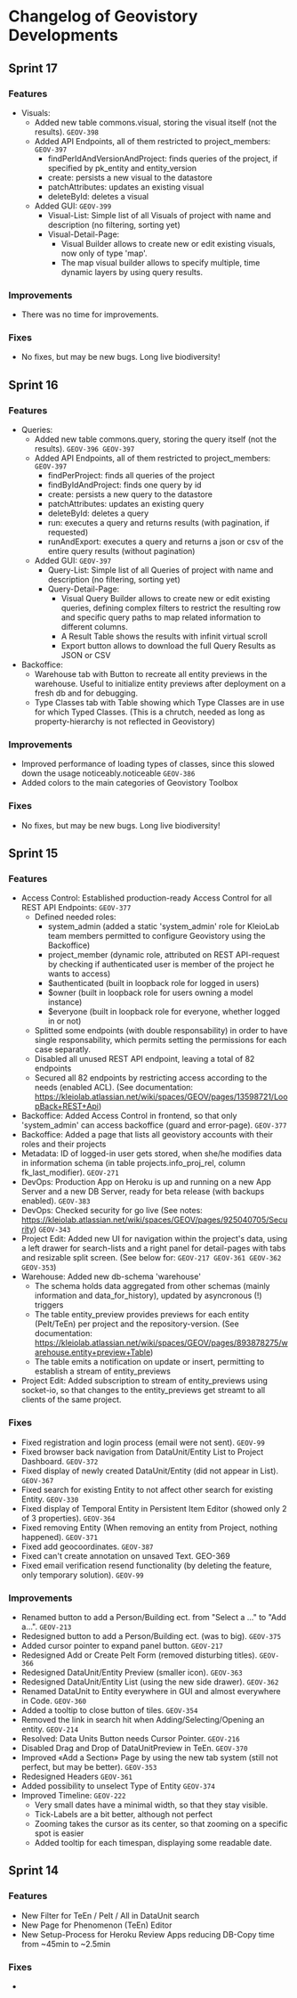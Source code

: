 # Changelog of Geovistory Developments
## Sprint 17
### Features
* Visuals:
  * Added new table commons.visual, storing the visual itself (not the results). `GEOV-398`
  * Added API Endpoints, all of them restricted to project_members: `GEOV-397`
    * findPerIdAndVersionAndProject: finds queries of the project, if specified by pk_entity and entity_version
    * create: persists a new visual to the datastore 
    * patchAttributes: updates an existing visual
    * deleteById: deletes a visual
  * Added GUI: `GEOV-399`
    * Visual-List: Simple list of all Visuals of project with name and description (no filtering, sorting yet)
    * Visual-Detail-Page: 
      * Visual Builder allows to create new or edit existing visuals, now only of type 'map'.
      * The map visual builder allows to specify multiple, time dynamic layers by using query results.

### Improvements
* There was no time for improvements.

### Fixes
* No fixes, but may be new bugs. Long live biodiversity!


## Sprint 16
### Features
* Queries:
  * Added new table commons.query, storing the query itself (not the results). `GEOV-396 GEOV-397`
  * Added API Endpoints, all of them restricted to project_members: `GEOV-397`
    * findPerProject: finds all queries of the project
    * findByIdAndProject: finds one query by id
    * create: persists a new query to the datastore 
    * patchAttributes: updates an existing query
    * deleteById: deletes a query
    * run: executes a query and returns results (with pagination, if requested)
    * runAndExport: executes a query and returns a json or csv of the entire query results (without pagination)
  * Added GUI: `GEOV-397`
    * Query-List: Simple list of all Queries of project with name and description (no filtering, sorting yet)
    * Query-Detail-Page: 
      * Visual Query Builder allows to create new or edit existing queries, defining complex filters to restrict the resulting row and specific query paths to map related information to different columns. 
      * A Result Table shows the results with infinit virtual scroll
      * Export button allows to download the full Query Results as JSON or CSV
* Backoffice: 
  * Warehouse tab with Button to recreate all entity previews in the warehouse. Useful to initialize entity previews after deployment on a fresh db and for debugging.
  * Type Classes tab with Table showing which Type Classes are in use for which Typed Classes. (This is a chrutch, needed as long as property-hierarchy is not reflected in Geovistory)

### Improvements
* Improved performance of loading types of classes, since this slowed down the usage noticeably.noticeable `GEOV-386`
* Added colors to the main categories of Geovistory Toolbox

### Fixes
* No fixes, but may be new bugs. Long live biodiversity!


## Sprint 15
### Features
* Access Control: Established production-ready Access Control for all REST API Endpoints: `GEOV-377`
  * Defined needed roles:
    * system_admin (added a static 'system_admin' role for KleioLab team members permitted to configure Geovistory using the Backoffice)
    * project_member (dynamic role, attributed on REST API-request by checking if authenticated user is member of the project he wants to access)
    * $authenticated (built in loopback role for logged in users)
    * $owner (built in loopback role for users owning a model instance)
    * $everyone (built in loopback role for everyone, whether logged in or not)
  * Splitted some endpoints (with double responsability) in order to have single responsability, which permits setting the permissions for each case separatly.
  * Disabled all unused REST API endpoint, leaving a total of 82 endpoints
  * Secured all 82 endpoints by restricting access according to the needs (enabled ACL). (See documentation: https://kleiolab.atlassian.net/wiki/spaces/GEOV/pages/13598721/LoopBack+REST+Api)
* Backoffice: Added Access Control in frontend, so that only 'system_admin' can access backoffice (guard and error-page). `GEOV-377`
* Backoffice: Added a page that lists all geovistory accounts with their roles and their projects
* Metadata: ID of logged-in user gets stored, when she/he modifies data in information schema (in table projects.info_proj_rel, column fk_last_modifier). `GEOV-271`
* DevOps: Production App on Heroku is up and running on a new App Server and a new DB Server, ready for beta release (with backups enabled). `GEOV-383`
* DevOps: Checked security for go live (See notes: https://kleiolab.atlassian.net/wiki/spaces/GEOV/pages/925040705/Security) `GEOV-343`
* Project Edit: Added new UI for navigation within the project's data, using a left drawer for search-lists and a right panel for detail-pages with tabs and resizable split screen. (See below for: `GEOV-217 GEOV-361 GEOV-362 GEOV-353`)
* Warehouse: Added new db-schema 'warehouse'
  * The schema holds data aggregated from other schemas (mainly information and data_for_history), updated by asyncronous (!) triggers
  * The table entity_preview provides previews for each entity (PeIt/TeEn) per project and the repository-version. (See documentation: https://kleiolab.atlassian.net/wiki/spaces/GEOV/pages/893878275/warehouse.entity+preview+Table)
  * The table emits a notification on update or insert, permitting to establish a stream of entity_previews
* Project Edit: Added subscription to stream of entity_previews using socket-io, so that changes to the entity_previews get streamt to all clients of the same project.

### Fixes
* Fixed registration and login process (email were not sent). `GEOV-99`
* Fixed browser back navigation from DataUnit/Entity List to Project Dashboard. `GEOV-372`
* Fixed display of newly created DataUnit/Entity (did not appear in List). `GEOV-367`
* Fixed search for existing Entity to not affect other search for existing Entity. `GEOV-330`
* Fixed display of Temporal Entity in Persistent Item Editor (showed only 2 of 3 properties). `GEOV-364`
* Fixed removing Entity (When removing an entity from Project, nothing happened). `GEOV-371`
* Fixed add geocoordinates. `GEOV-387`
* Fixed can't create annotation on unsaved Text. GEO-369
* Fixed email verification resend functionality (by deleting the feature, only temporary solution). `GEOV-99` 

### Improvements
* Renamed button to add a Person/Building ect. from "Select a ..." to "Add a...". `GEOV-213` 
* Redesigned button to add a Person/Building ect. (was to big). `GEOV-375` 
* Added cursor pointer to expand panel button. `GEOV-217`
* Redesigned Add or Create PeIt Form (removed disturbing titles). `GEOV-366`
* Redesigned DataUnit/Entity Preview (smaller icon). `GEOV-363`
* Redesigned DataUnit/Entity List (using the new side drawer). `GEOV-362`
* Renamed DataUnit to Entity everywhere in GUI and almost everywhere in Code. `GEOV-360`
* Added a tooltip to close button of tiles. `GEOV-354`
* Removed the link in search hit when Adding/Selecting/Opening an entity. `GEOV-214`
* Resolved: Data Units Button needs Cursor Pointer. `GEOV-216`
* Disabled Drag and Drop of DataUnitPreview in TeEn. `GEOV-370`
* Improved «Add a Section» Page by using the new tab system (still not perfect, but may be better). `GEOV-353` 
* Redesigned Headers `GEOV-361`
* Added possibility to unselect Type of Entity `GEOV-374`
* Improved Timeline: `GEOV-222`
  * Very small dates have a minimal width, so that they stay visible. 
  * Tick-Labels are a bit better, although not perfect
  * Zooming takes the cursor as its center, so that zooming on a specific spot is easier
  * Added tooltip for each timespan, displaying some readable date. 

## Sprint 14
### Features
* New Filter for TeEn / PeIt / All in DataUnit search 
* New Page for Phenomenon (TeEn) Editor 
* New Setup-Process for Heroku Review Apps reducing DB-Copy time from ~45min to ~2.5min

### Fixes
* 